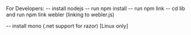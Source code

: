 For Developers:
-- install nodejs
-- run npm install
-- run npm link
-- cd lib and run npm link webler (linking to webler.js)

-- install mono (.net support for razor) [Linux only]
